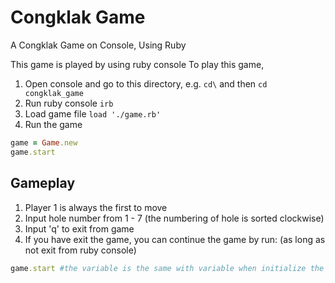 # Congklak Game
A Congklak Game on Console, Using Ruby

This game is played by using ruby console
To play this game,

1. Open console and go to this directory, e.g. ``cd\`` and then ``cd congklak_game``
2. Run ruby console ``irb``
3. Load game file ``load './game.rb'``
4. Run the game
```ruby
game = Game.new
game.start
```
## Gameplay
1. Player 1 is always the first to move
2. Input hole number from 1 - 7 (the numbering of hole is sorted clockwise)
3. Input 'q' to exit from game
4. If you have exit the game, you can continue the game by run: (as long as not exit from ruby console)
```ruby
game.start #the variable is the same with variable when initialize the game
```

